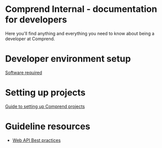 # Comprend Internal - documentation for developers
Here you'll find anything and everything you need to know about being a developer at Comprend.

# Developer environment setup
[Software required](SOFTWARE.md)

# Setting up projects
[Guide to setting up Comprend projects](SETUPPROJECTS.md)

# Guideline resources
* [Web API Best practices](Guidelines/WEBAPI.md)
